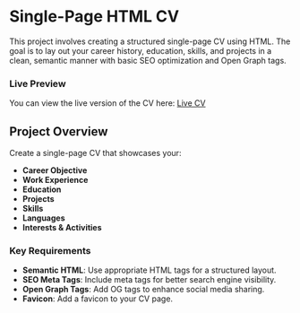 # Single-Page HTML CV

This project involves creating a structured single-page CV using HTML. The goal is to lay out your career history, education, skills, and projects in a clean, semantic manner with basic SEO optimization and Open Graph tags.

### Live Preview

You can view the live version of the CV here: [Live CV](https://farrukh-ali-khan.github.io/roadmap-single-page-CV/)

## Project Overview

Create a single-page CV that showcases your:

- **Career Objective**
- **Work Experience**
- **Education**
- **Projects**
- **Skills**
- **Languages**
- **Interests & Activities**

### Key Requirements

- **Semantic HTML**: Use appropriate HTML tags for a structured layout.
- **SEO Meta Tags**: Include meta tags for better search engine visibility.
- **Open Graph Tags**: Add OG tags to enhance social media sharing.
- **Favicon**: Add a favicon to your CV page.
